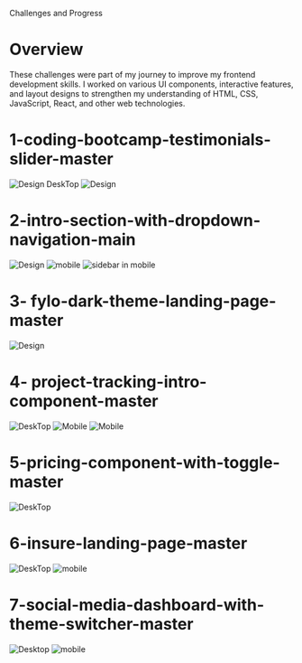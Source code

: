 Challenges and Progress
# Overview
These challenges were part of my journey to improve my frontend development skills. I worked on various UI components, interactive features, and layout designs to strengthen my understanding of HTML, CSS, JavaScript, React, and other web technologies.

# 1-coding-bootcamp-testimonials-slider-master
![Design DeskTop ](./coding-bootcamp-testimonials-slider-master/design/sreenshot-desktop.jpg)
![Design ](./coding-bootcamp-testimonials-slider-master/design/screenshot-sm.jpg)

# 2-intro-section-with-dropdown-navigation-main
![Design ](./intro-section-with-dropdown-navigation-main/design/screenshot.jpg)
![mobile ](./intro-section-with-dropdown-navigation-main/design/screenshot-mobile.jpg)
![sidebar in mobile](./intro-section-with-dropdown-navigation-main/design/screenshot-mobile-sidebar.jpg)

# 3- fylo-dark-theme-landing-page-master
![Design](./fylo-dark-theme-landing-page-master/design/desktop-design.jpg)

# 4- project-tracking-intro-component-master
![DeskTop](./project-tracking-intro-component-master/screenshot/screenshot.png)
![Mobile](./project-tracking-intro-component-master/screenshot/screenshot%20mobile.png)
![Mobile](./project-tracking-intro-component-master/screenshot/screenshot%20mobile2.png)


# 5-pricing-component-with-toggle-master
![DeskTop](./pricing-component-with-toggle-master/screenshot/screenshot.png)

# 6-insure-landing-page-master
![DeskTop](./insure-landing-page-master/design/desktop-design.jpg)
![mobile](./insure-landing-page-master/screenshot/screenshot-mobile.png)

# 7-social-media-dashboard-with-theme-switcher-master
![Desktop](./social-media-dashboard-with-theme-switcher-master/screenshot/screenshot.png)
![mobile](./social-media-dashboard-with-theme-switcher-master/screenshot/screenshot%20mobile.png)
